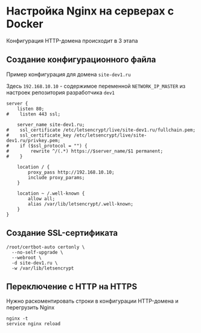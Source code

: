 Настройка Nginx на серверах с Docker
====================================

Конфигурация HTTP-домена происходит в 3 этапа

## Создание конфигурационного файла

Пример конфигурация для домена `site-dev1.ru`

Здесь `192.168.10.10` - содержимое переменной `NETWORK_IP_MASTER` из настроек репозитория разработчика `dev1` 

```
server {
    listen 80;
#    listen 443 ssl;

    server_name site-dev1.ru;
#    ssl_certificate /etc/letsencrypt/live/site-dev1.ru/fullchain.pem;
#    ssl_certificate_key /etc/letsencrypt/live/site-dev1.ru/privkey.pem;
#    if ($ssl_protocol = "") {
#        rewrite ^/(.*) https://$server_name/$1 permanent;
#    }

    location / {
        proxy_pass http://192.168.10.10;
        include proxy_params;
    }

    location ~ /.well-known {
        allow all;
        alias /var/lib/letsencrypt/.well-known;
    }
}
```
    
## Создание SSL-сертификата

```
/root/certbot-auto certonly \
  --no-self-upgrade \
  --webroot \
  -d site-dev1.ru \
  -w /var/lib/letsencrypt
```

## Переключение с HTTP на HTTPS 

Нужно раскоментировать строки в конфигурации HTTP-домена и перегрузить Nginx

```
nginx -t
service nginx reload
```
